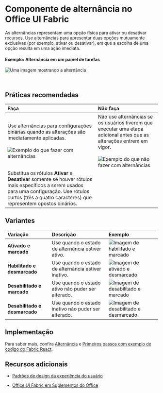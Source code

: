 # <a name="toggle-component-in-office-ui-fabric"></a>Componente de alternância no Office UI Fabric

As alternâncias representam uma opção física para ativar ou desativar recursos. Use alternâncias para apresentar duas opções mutuamente exclusivas (por exemplo, ativar ou desativar), em que a escolha de uma opção resulta em uma ação imediata.
  
#### <a name="example-toggle-in-a-task-pane"></a>Exemplo: Alternância em um painel de tarefas


![Uma imagem mostrando a alternância](../../images/overview_withApp_toggle.png)

<br/>

## <a name="best-practices"></a>Práticas recomendadas

|**Faça**|**Não faça**|
|:------------|:--------------|
|Use alternâncias para configurações binárias quando as alterações são imediatamente aplicadas.<br/><br/>![Exemplo do que fazer com alternâncias](../../images/toggleDo.png)<br/>|Não use alternâncias se os usuários tiverem que executar uma etapa adicional antes que as alterações entrem em vigor.<br/><br/>![Exemplo do que não fazer com alternâncias](../../images/toggleDont.png)<br/>|
|Substitua os rótulos **Ativar** e **Desativar** somente se houver rótulos mais específicos a serem usados para uma configuração. Use rótulos curtos (três a quatro caracteres) que representem opostos binários.| |

## <a name="variants"></a>Variantes

|**Variação**|**Descrição**|**Exemplo**|
|:------------|:--------------|:----------|
|**Ativado e marcado**|Use quando o estado de alternância estiver ativo.|![Imagem de habilitado e marcado](../../images/toggleEnabledOn.png)<br/>|
|**Habilitado e desmarcado**|Use quando o estado de alternância estiver inativo.|![Imagem de ativado e desmarcado](../../images/toggleEnabledOff.png)<br/>|
|**Desabilitado e marcado**|Use quando o estado ativo não puder ser alterado.|![Imagem de desabilitado e marcado](../../images/toggleDisabledOn.png)<br/>|
|**Desabilitado e desmarcado**|Use quando o estado inativo não puder ser alterado.|![Imagem de desabilitado e desmarcado](../../images/toggleDisabledOff.png)<br/>|

## <a name="implementation"></a>Implementação

Para saber mais, confira [Alternância](https://dev.office.com/fabric#/components/toggle) e [Primeiros passos com exemplo de código do Fabric React](https://github.com/OfficeDev/Word-Add-in-GettingStartedFabricReact).

## <a name="additional-resources"></a>Recursos adicionais

- [Padrões de design da experiência do usuário](https://github.com/OfficeDev/Office-Add-in-UX-Design-Patterns-Code)

- [Office UI Fabric em Suplementos do Office](office-ui-fabric.md)
